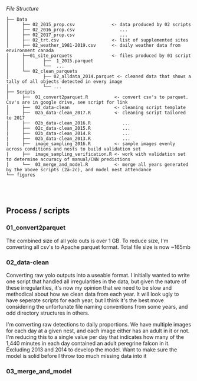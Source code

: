 
*File Structure*
```
├── Data
│     ├── 02_2015_prop.csv              <- data produced by 02 scripts
│     ├── 02_2016_prop.csv                 ...
│     ├── 02_2017_prop.csv                 ...
│     ├── 02_trt.csv                    <- list of supplemented sites
│     ├── 02_weather_1981-2019.csv      <- daily weather data from environment canada
│     ├──01_site_parquets               <- files produced by 01 script
│     │       ├──  1_2015.parquet 
│     │       └──  ...
│     └── 02_clean_parquets
│             ├── 02_alldata_2014.parquet <- cleaned data that shows a tally of all objects detected in every image
│             └── ...
├── Scripts 
│     ├──  01_convert2parquet.R          <- convert csv's to parquet. Csv's are in google drive, see script for link
│     ├──  02_data-clean                 <- cleaning script template
│     ├──  02a_data-clean_2017.R         <- cleaning script tailored to 2017
│     ├──  02b_data-clean_2016.R            ...
│     ├──  02c_data-clean_2015.R            ...
|     ├──  02b_data-clean_2014.R            ...
|     ├──  02b_data-clean_2013.R            ...
|     ├──  image_sampling_2016.R         <- sample images evenly across conditions and nests to build validation set
|     ├──  image_sampling_verification.R <- work with validation set to determine accuracy of manual/CNN predictions
│     └──  03_merge_and_model.R          <- merge all years generated by the above scripts (2a-2c), and model nest attendance
└── figures

```
<br />

<br />


## Process / scripts
### 01_convert2parquet

The combined size of all yolo outs is over 1 GB. To reduce size, I'm converting all csv's to Apache parquet format. Total file size is now ~165mb

### 02_data-clean

Converting raw yolo outputs into a useable format. I initially wanted to write one script that handled all irregularities in the data, but
given the nature of these irregularities, it's now my opinion that we need to be slow and methodical about how we clean data from each year. It will look ugly to have seperate scripts for each year, but I think it's the best move considering the unfortunate file naming conventions from some years, and odd directory structures in others.

I'm converting raw detections to daily proportions. We have multiple images for each day at a given nest, and each image either has an adult in it or not. 
I'm reducing this to a single value per day that indicates how many of the 1,440 minutes in each day contained an adult peregrine falcon in it. Excluding 2013 and 2014 to develop the model. Want to make sure the model is solid before I throw too much missing data into it


### 03_merge_and_model
